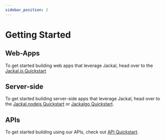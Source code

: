 ```yaml
---
sidebar_position: 2
---
```


# Getting Started

## Web-Apps

To get started building web apps that leverage Jackal, head over to
the [Jackal.js Quickstart](./dAppLibraries/3_jackal_js.md)

## Server-side

To get started building server-side apps that leverage Jackal, head over to
the [Jackal.nodejs Quickstart](./dAppLibraries/4_jackal_nodejs.md)
or [Jackalgo Quickstart](./dAppLibraries/5_jackal_go.md).

## APIs

To get started building using our APIs, check out [API Quickstart](./apis/2_apis.md).
